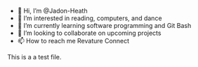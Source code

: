- 👋 Hi, I’m @Jadon-Heath
- 👀 I’m interested in reading, computers, and dance
- 🌱 I’m currently learning software programming and Git Bash
- 💞️ I’m looking to collaborate on upcoming projects
- 📫 How to reach me Revature Connect

This is a a test file.

<!---
Jadon-Heath/Jadon-Heath is a ✨ special ✨ repository because its `README.md` (this file) appears on your GitHub profile.
You can click the Preview link to take a look at your changes.
--->
